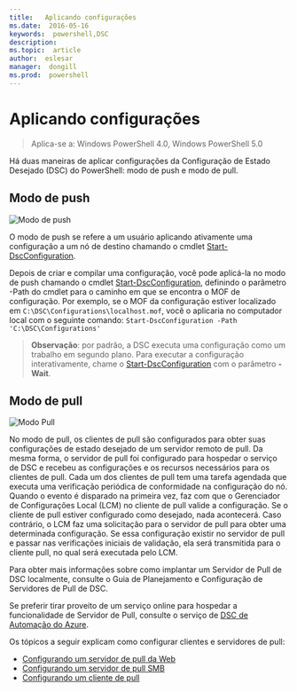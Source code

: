 ```yaml
---
title:   Aplicando configurações
ms.date:  2016-05-16
keywords:  powershell,DSC
description:  
ms.topic:  article
author:  eslesar
manager:  dongill
ms.prod:  powershell
---
```


# Aplicando configurações

>Aplica-se a: Windows PowerShell 4.0, Windows PowerShell 5.0

Há duas maneiras de aplicar configurações da Configuração de Estado Desejado (DSC) do PowerShell: modo de push e modo de pull.

## Modo de push

![Modo de push](images/Push.png "How push mode works")

O modo de push se refere a um usuário aplicando ativamente uma configuração a um nó de destino chamando o cmdlet [Start-DscConfiguration](https://technet.microsoft.com/en-us/library/dn521623.aspx).

Depois de criar e compilar uma configuração, você pode aplicá-la no modo de push chamando o cmdlet [Start-DscConfiguration](https://technet.microsoft.com/en-us/library/dn521623.aspx), definindo o parâmetro -Path do cmdlet para o caminho em que se encontra o MOF de configuração. Por exemplo, se o MOF da configuração estiver localizado em `C:\DSC\Configurations\localhost.mof`, você o aplicaria no computador local com o seguinte comando: `Start-DscConfiguration -Path 'C:\DSC\Configurations'`

> __Observação__: por padrão, a DSC executa uma configuração como um trabalho em segundo plano. Para executar a configuração interativamente, chame o [Start-DscConfiguration](https://technet.microsoft.com/en-us/library/dn521623.aspx) com o parâmetro __-Wait__.


## Modo de pull

![Modo Pull](images/Pull.png "How pull mode works")

No modo de pull, os clientes de pull são configurados para obter suas configurações de estado desejado de um servidor remoto de pull. Da mesma forma, o servidor de pull foi configurado para hospedar o serviço de DSC e recebeu as configurações e os recursos necessários para os clientes de pull. Cada um dos clientes de pull tem uma tarefa agendada que executa uma verificação periódica de conformidade na configuração do nó. Quando o evento é disparado na primeira vez, faz com que o Gerenciador de Configurações Local (LCM) no cliente de pull valide a configuração. 
Se o cliente de pull estiver configurado como desejado, nada acontecerá. Caso contrário, o LCM faz uma solicitação para o servidor de pull para obter uma determinada configuração. Se essa configuração existir no servidor de pull e passar nas verificações iniciais de validação, ela será transmitida para o cliente pull, no qual será executada pelo LCM.

Para obter mais informações sobre como implantar um Servidor de Pull de DSC localmente, consulte o Guia de Planejamento e Configuração de Servidores de Pull de DSC.

Se preferir tirar proveito de um serviço online para hospedar a funcionalidade de Servidor de Pull, consulte o serviço de [DSC de Automação do Azure](https://azure.microsoft.com/en-us/documentation/articles/automation-dsc-overview/).

Os tópicos a seguir explicam como configurar clientes e servidores de pull:

- [Configurando um servidor de pull da Web](pullServer.md)
- [Configurando um servidor de pull SMB](pullServerSMB.md)
- [Configurando um cliente de pull](pullClientConfigID.md)



<!--HONumber=May16_HO3-->


